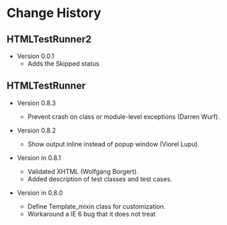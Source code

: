 # Change History

## HTMLTestRunner2

- Version 0.0.1
  - Adds the Skipped status

## HTMLTestRunner

- Version 0.8.3
  - Prevent crash on class or module-level exceptions (Darren Wurf).


- Version 0.8.2
  - Show output inline instead of popup window (Viorel Lupu).


- Version in 0.8.1
  - Validated XHTML (Wolfgang Borgert).
  - Added description of test classes and test cases.


- Version in 0.8.0
  - Define Template_mixin class for customization.
  - Workaround a IE 6 bug that it does not treat <script> block as CDATA.


- Version in 0.7.1
  - Back port to Python 2.3 (Frank Horowitz).
  - Fix missing scroll bars in detail log (Podi).
